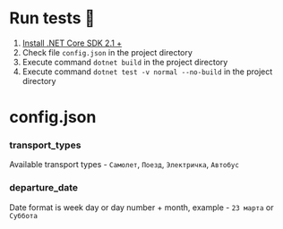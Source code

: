 # Run tests 🦉

1. [Install .NET Core SDK 2.1 +](https://www.microsoft.com/net/download/dotnet-core/2.1)
2. Check file `сonfig.json` in the project directory
2. Execute command `dotnet build` in the project directory
3. Execute command `dotnet test -v normal --no-build` in the project directory


# config.json

### transport_types
Available transport types - `Самолет`, `Поезд`, `Электричка`, `Автобус`
### departure_date
Date format is week day or day number + month, example - `23 марта` or `Суббота`

